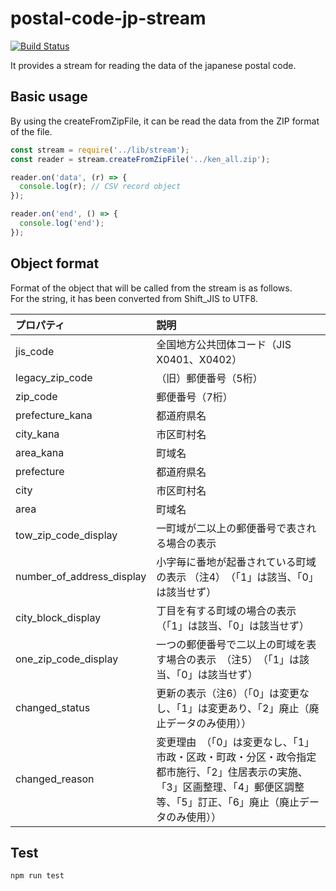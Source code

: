# postal-code-jp-stream

[![Build Status](https://travis-ci.org/holyshared/zip-code-stream.svg?branch=master)](https://travis-ci.org/holyshared/zip-code-stream)

It provides a stream for reading the data of the japanese postal code.

## Basic usage

By using the createFromZipFile, it can be read the data from the ZIP format of the file.

```js
const stream = require('../lib/stream'); 
const reader = stream.createFromZipFile('../ken_all.zip');

reader.on('data', (r) => {
  console.log(r); // CSV record object
});

reader.on('end', () => {
  console.log('end');
});
```

## Object format

Format of the object that will be called from the stream is as follows.  
For the string, it has been converted from Shift_JIS to UTF8.

|プロパティ|説明|
|:------------|:------------|
|jis_code|全国地方公共団体コード（JIS X0401、X0402）|
|legacy_zip_code|（旧）郵便番号（5桁）|
|zip_code|郵便番号（7桁）|
|prefecture_kana|都道府県名|
|city_kana|市区町村名|
|area_kana|町域名|
|prefecture|都道府県名|
|city|市区町村名|
|area|町域名|
|tow_zip_code_display|一町域が二以上の郵便番号で表される場合の表示|
|number_of_address_display|小字毎に番地が起番されている町域の表示 （注4）　（「1」は該当、「0」は該当せず）|
|city_block_display|丁目を有する町域の場合の表示　（「1」は該当、「0」は該当せず）|
|one_zip_code_display|一つの郵便番号で二以上の町域を表す場合の表示　（注5）　（「1」は該当、「0」は該当せず）|
|changed_status|更新の表示（注6）（「0」は変更なし、「1」は変更あり、「2」廃止（廃止データのみ使用））|
|changed_reason|変更理由　（「0」は変更なし、「1」市政・区政・町政・分区・政令指定都市施行、「2」住居表示の実施、「3」区画整理、「4」郵便区調整等、「5」訂正、「6」廃止（廃止データのみ使用））|

## Test

	npm run test
